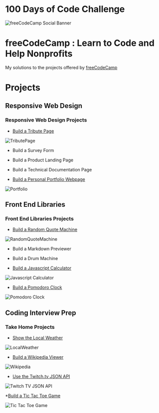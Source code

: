 # 100 Days of Code Challenge

![freeCodeCamp Social Banner](https://s3.amazonaws.com/freecodecamp/wide-social-banner.png)

# freeCodeCamp : Learn to Code and Help Nonprofits

My solutions to the projects offered by [freeCodeCamp](https://www.freecodecamp.org)

# Projects

## Responsive Web Design

### Responsive Web Design Projects

* [Build a Tribute Page](https://github.com/Scylidose/100DaysOfCodeChallenge/tree/master/FreeCodeCamp/Responsive%20Web%20Design/Tribute%20Page)  

![TributePage](../Calendar/img/tributepage-computer.png)  

* Build a Survey Form

* Build a Product Landing Page

* Build a Technical Documentation Page

* [Build a Personal Portfolio Webpage](https://github.com/Scylidose/100DaysOfCodeChallenge/tree/master/FreeCodeCamp/Responsive%20Web%20Design/Portfolio)  

![Portfolio](../Calendar/img/portfolio.png)  

## Front End Libraries

### Front End Libraries Projects

* [Build a Random Quote Machine](https://github.com/Scylidose/100DaysOfCodeChallenge/tree/master/FreeCodeCamp/Front%20End%20Libraries/Random%20Quote%20Machine)

![RandomQuoteMachine](../Calendar/img/quote3.gif)

* Build a Markdown Previewer

* Build a Drum Machine

* [Build a Javascript Calculator](https://github.com/Scylidose/100DaysOfCodeChallenge/tree/master/FreeCodeCamp/Front%20End%20Libraries/JavaScript%20Calculator)

![Javascript Calculator](../Calendar/img/calculator2.gif)

* [Build a Pomodoro Clock](https://github.com/Scylidose/100DaysOfCodeChallenge/tree/master/FreeCodeCamp/Front%20End%20Libraries/Pomodoro%20Clock)

![Pomodoro Clock](../Calendar/img/pomodoro2.gif)

## Coding Interview Prep

### Take Home Projects

* [Show the Local Weather](https://github.com/Scylidose/100DaysOfCodeChallenge/tree/master/FreeCodeCamp/Coding%20Interview%20Prep/Local%20Weather)

![LocalWeather](../Calendar/img/weather2.gif)

* [Build a Wikipedia Viewer](https://github.com/Scylidose/100DaysOfCodeChallenge/tree/master/FreeCodeCamp/Coding%20Interview%20Prep/Wikipedia%20Viewer)

![Wikipedia](../Calendar/img/wikipedia2.gif)

* [Use the Twitch.tv JSON API](https://github.com/Scylidose/100DaysOfCodeChallenge/tree/master/FreeCodeCamp/Coding%20Interview%20Prep/Use%20the%20Twitch.tv%20JSON%20API)

![Twitch TV JSON API](../Calendar/img/twitch2.gif)

*[Build a Tic Tac Toe Game](https://github.com/Scylidose/100DaysOfCodeChallenge/tree/master/FreeCodeCamp/Coding%20Interview%20Prep/Tic%20Tac%20Toe%20Game)

![Tic Tac Toe Game](../Calendar/img/tictactoe3.gif)